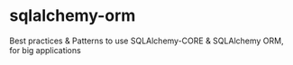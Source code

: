 # sqlalchemy-orm
Best practices &amp; Patterns to use SQLAlchemy-CORE &amp; SQLAlchemy ORM, for big applications
